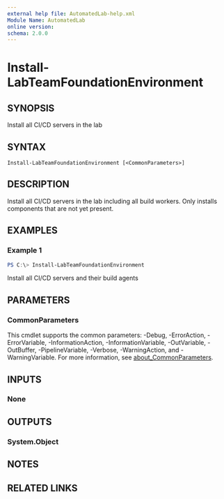 ```yaml
---
external help file: AutomatedLab-help.xml
Module Name: AutomatedLab
online version:
schema: 2.0.0
---
```


# Install-LabTeamFoundationEnvironment

## SYNOPSIS
Install all CI/CD servers in the lab

## SYNTAX

```
Install-LabTeamFoundationEnvironment [<CommonParameters>]
```

## DESCRIPTION
Install all CI/CD servers in the lab including all build workers. Only installs components that are not
yet present.

## EXAMPLES

### Example 1
```powershell
PS C:\> Install-LabTeamFoundationEnvironment
```

Install all CI/CD servers and their build agents

## PARAMETERS

### CommonParameters
This cmdlet supports the common parameters: -Debug, -ErrorAction, -ErrorVariable, -InformationAction, -InformationVariable, -OutVariable, -OutBuffer, -PipelineVariable, -Verbose, -WarningAction, and -WarningVariable. For more information, see [about_CommonParameters](http://go.microsoft.com/fwlink/?LinkID=113216).

## INPUTS

### None

## OUTPUTS

### System.Object
## NOTES

## RELATED LINKS
